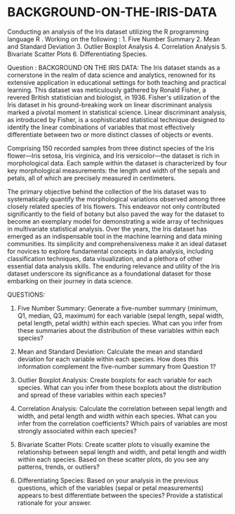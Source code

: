 # BACKGROUND-ON-THE-IRIS-DATA
Conducting an analysis of the Iris dataset utilizing the R programming language R . Working on the following : 1. Five Number Summary  2. Mean and Standard Deviation 3. Outlier Boxplot Analysis  4. Correlation Analysis  5. Bivariate Scatter Plots 6. Differentiating Species. 

Question : BACKGROUND ON THE IRIS DATA: 
The Iris dataset stands as a cornerstone in the realm of data science and analytics, renowned for its extensive application in educational settings for both teaching and practical learning. This dataset was meticulously gathered by Ronald Fisher, a revered British statistician and biologist, in 1936. Fisher's utilization of the Iris dataset in his ground-breaking work on linear discriminant analysis marked a pivotal moment in statistical science. Linear discriminant analysis, as introduced by Fisher, is a sophisticated statistical technique designed to identify the linear combinations of variables that most effectively differentiate between two or more distinct classes of objects or events.

Comprising 150 recorded samples from three distinct species of the Iris flower—Iris setosa, Iris virginica, and Iris versicolor—the dataset is rich in morphological data. Each sample within the dataset is characterized by four key morphological measurements: the length and width of the sepals and petals, all of which are precisely measured in centimeters.

The primary objective behind the collection of the Iris dataset was to systematically quantify the morphological variations observed among three closely related species of Iris flowers. This endeavor not only contributed significantly to the field of botany but also paved the way for the dataset to become an exemplary model for demonstrating a wide array of techniques in multivariate statistical analysis. Over the years, the Iris dataset has emerged as an indispensable tool in the machine learning and data mining communities. Its simplicity and comprehensiveness make it an ideal dataset for novices to explore fundamental concepts in data analysis, including classification techniques, data visualization, and a plethora of other essential data analysis skills. The enduring relevance and utility of the Iris dataset underscore its significance as a foundational dataset for those embarking on their journey in data science.


  QUESTIONS:

1. Five Number Summary: Generate a five-number summary (minimum, Q1, median, Q3, maximum) for each variable (sepal length, sepal width, petal length, petal width) within each species. What can you infer from these summaries about the distribution of these variables within each species? 

2. Mean and Standard Deviation: Calculate the mean and standard deviation for each variable within each species. How does this information complement the five-number summary from Question 1? 

3. Outlier Boxplot Analysis: Create boxplots for each variable for each species. What can you infer from these boxplots about the distribution and spread of these variables within each species? 

4. Correlation Analysis: Calculate the correlation between sepal length and width, and petal length and width within each species. What can you infer from the correlation coefficients? Which pairs of variables are most strongly associated within each species? 

5. Bivariate Scatter Plots: Create scatter plots to visually examine the relationship between sepal length and width, and petal length and width within each species. Based on these scatter plots, do you see any patterns, trends, or outliers? 

6. Differentiating Species: Based on your analysis in the previous questions, which of the variables (sepal or petal measurements) appears to best differentiate between the species? Provide a statistical rationale for your answer.

